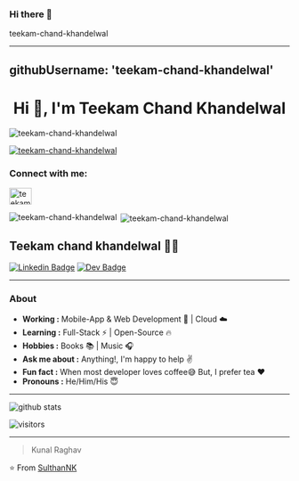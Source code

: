 ### Hi there 👋
teekam-chand-khandelwal 

<!--
**teekam-chand-khandelwal/teekam-chand-khandelwal** is a ✨ _special_ ✨ repository because its `README.md` (this file) appears on your GitHub profile.

Here are some ideas to get you started:

- 🔭 I’m currently working on ...
- 🌱 I’m currently learning ...
- 👯 I’m looking to collaborate on ...
- 🤔 I’m looking for help with ...
- 💬 Ask me about ...
- 📫 How to reach me: ...
- 😄 Pronouns: ...
- ⚡ Fun fact: ...
-->
---
githubUsername: 'teekam-chand-khandelwal'
---
<h1 align="center">Hi 👋, I'm Teekam Chand Khandelwal</h1>
<p align="left"> <img src="https://komarev.com/ghpvc/?username=teekam-chand-khandelwal&label=Profile%20views&color=0e75b6&style=flat" alt="teekam-chand-khandelwal" /> </p>

<p align="left"> <a href="https://github.com/ryo-ma/github-profile-trophy"><img src="https://github-profile-trophy.vercel.app/?username=teekam-chand-khandelwal" alt="teekam-chand-khandelwal" /></a> </p>

<h3 align="left">Connect with me:</h3>
<p align="left">
<a href="https://linkedin.com/in/teekam chand khandelwal" target="blank"><img align="center" src="https://raw.githubusercontent.com/rahuldkjain/github-profile-readme-generator/neutral-icons/src/images/icons/Social/linked-in-alt.svg" alt="teekam chand khandelwal" height="30" width="40" /></a>
</p>

<p><img align="left" src="https://github-readme-stats.vercel.app/api/top-langs?username=teekam-chand-khandelwal&show_icons=true&locale=en&layout=compact" alt="teekam-chand-khandelwal" /></p>

<p>&nbsp;<img align="center" src="https://github-readme-stats.vercel.app/api?username=teekam-chand-khandelwal&show_icons=true&locale=en" alt="teekam-chand-khandelwal" /></p>

## Teekam chand khandelwal 👨‍💻 
[![Linkedin Badge](https://img.shields.io/badge/-Sulthan_Mohaideen-blue?style=flat-square&logo=Linkedin&logoColor=white&link=https://www.linkedin.com/in/sulthannk/)](https://www.linkedin.com/in/sulthannk/) 
[![Dev Badge](https://img.shields.io/badge/-SulthanNK-black?style=flat-square&logo=dev.to&logoColor=white&link=https://dev.to/sulthannk)](https://dev.to/sulthannk) 

---------------------------------------------------------------------------------------------------------------------------------------------------------------------------------
### About
-  **Working :** Mobile-App & Web Development :iphone: | Cloud :cloud: 
-  **Learning :** Full-Stack :zap: | Open-Source :fire:	
-  **Hobbies :** Books :books: | Music :headphones:
-  **Ask me about :** Anything!, I'm happy to help :v:
-  **Fun fact :** When most developer loves coffee:sweat_smile: But, I prefer tea :heart: 
-  **Pronouns :** He/Him/His :innocent:

---------------------------------------------------------------------------------------------------------------------------------------------------------------------------------

![github stats](https://github-readme-stats.vercel.app/api?username=SulthanNK&show_icons=true)

![visitors](https://visitor-badge.glitch.me/badge?page_id=SulthanNK.SulthanNK) 

---------------------------------------------------------------------------------------------------------------------------------------------------------------------------------
> Kunal Raghav

⭐️ From [SulthanNK](http://www.github.com/SulthanNK)
